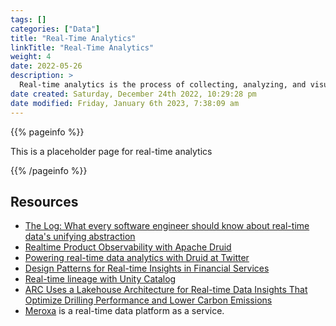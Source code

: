 ```yaml
---
tags: []
categories: ["Data"]
title: "Real-Time Analytics"
linkTitle: "Real-Time Analytics"
weight: 4
date: 2022-05-26
description: >
  Real-time analytics is the process of collecting, analyzing, and visualizing data in real time, allowing organizations to make informed decisions and take immediate action based on the most up-to-date information.
date created: Saturday, December 24th 2022, 10:29:28 pm
date modified: Friday, January 6th 2023, 7:38:09 am
---
```


{{% pageinfo %}}

This is a placeholder page for real-time analytics

{{% /pageinfo %}}

## Resources

* [The Log: What every software engineer should know about real-time data's unifying abstraction](https://engineering.linkedin.com/distributed-systems/log-what-every-software-engineer-should-know-about-real-time-datas-unifying)
* [Realtime Product Observability with Apache Druid](https://blog.statsig.com/realtime-product-observability-with-apache-druid-3fed6c9bc8f8)
* [Powering real-time data analytics with Druid at Twitter](https://blog.twitter.com/engineering/en_us/topics/infrastructure/2022/powering-real-time-data-analytics-with-druid-at-twitter)
* [Design Patterns for Real-time Insights in Financial Services](https://www.databricks.com/blog/2022/05/20/design-patterns-for-real-time-insights-in-financial-services.html)
* [Real-time lineage with Unity Catalog](https://www.databricks.com/blog/2022/06/08/announcing-the-availability-of-data-lineage-with-unity-catalog.html)
* [ARC Uses a Lakehouse Architecture for Real-time Data Insights That Optimize Drilling Performance and Lower Carbon Emissions](https://www.databricks.com/blog/2022/05/24/arc-uses-a-lakehouse-architecture-for-real-time-data-insights-that-optimize-drilling-performance-and-lower-carbon-emissions.html)
* [Meroxa](https://meroxa.com/) is a real-time data platform as a service.
